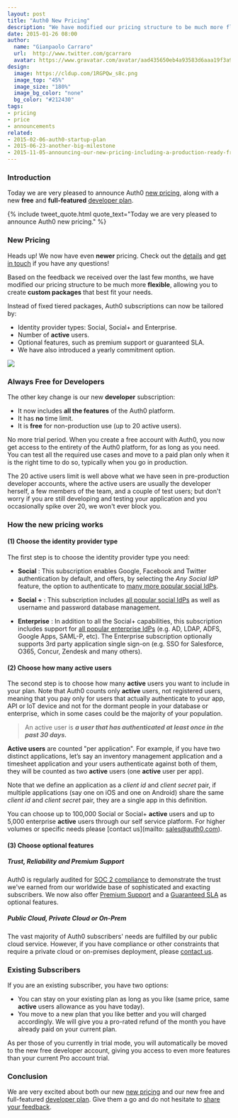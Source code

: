 ```yaml
---
layout: post
title: "Auth0 New Pricing"
description: "We have modified our pricing structure to be much more flexible, allowing you to create custom packages that best fit your needs."
date: 2015-01-26 08:00
author:
  name: "Gianpaolo Carraro"
  url:  http://www.twitter.com/gcarraro
  avatar: https://www.gravatar.com/avatar/aad435650eb4a93583d6aaa19f3a91f4.png?s=60
design:
  image: https://cldup.com/1RGPQw_s8c.png
  image_top: "45%"
  image_size: "180%"
  image_bg_color: "none"
  bg_color: "#212430"
tags:
- pricing
- price
- announcements
related:
- 2015-02-06-auth0-startup-plan
- 2015-06-23-another-big-milestone
- 2015-11-05-announcing-our-new-pricing-including-a-production-ready-free-account
---
```


### Introduction

Today we are very pleased to announce Auth0 [new pricing](https://auth0.com/pricing), along with a new **free** and **full-featured** [developer plan](https://auth0.com/signup).

{% include tweet_quote.html quote_text="Today we are very pleased to announce Auth0 new pricing." %}

### New Pricing

<p class="alert alert-warning"><i class="icon icon-budicon-179"></i>Heads up! We now have even <b>newer</b> pricing. Check out the <a href="https://auth0.com/blog/2015/11/05/announcing-our-new-pricing-including-a-production-ready-free-account/">details</a> and <a href="mailto:support@auth0.com">get in touch</a> if you have any questions!</p>

Based on the feedback we received over the last few months, we have modified our pricing structure to be much more **flexible**, allowing you to create **custom packages** that best fit your needs.

Instead of fixed tiered packages, Auth0 subscriptions can now be tailored by:

* Identity provider types: Social, Social+ and Enterprise.
* Number of __active__ users.
* Optional features, such as premium support or guaranteed SLA.
* We have also introduced a yearly commitment option.

![](https://cloudup.com/cBnh8ziTKea+)

### Always Free for Developers

The other key change is our new __developer__ subscription:

* It now includes **all the features** of the Auth0 platform.
* It has **no** time limit.
* It is **free** for non-production use (up to 20 active users).  

No more trial period. When you create a free account with Auth0, you now get access to the entirety of the Auth0 platform, for as long as you need. You can test all the required use cases and move to a paid plan only when it is the right time to do so, typically when you go in production.  

The 20 active users limit is well above what we have seen in pre-production developer accounts, where the active users are usually the developer herself, a few members of the team, and a couple of test users; but don't worry if you are still developing and testing your application and you occasionally spike over 20, we won't ever block you.
<!-- more -->

### How the new pricing works

#### (1) Choose the identity provider type

The first step is to choose the identity provider type you need:

* **Social** : This subscription enables Google, Facebook and Twitter authentication by default, and offers, by selecting the *Any Social IdP* feature, the option to authenticate to [many more popular social IdPs](https://docs.auth0.com/identityproviders#2).

* **Social +** : This subscription includes [all popular social IdPs](https://docs.auth0.com/identityproviders#2) as well as username and password database management.

* **Enterprise** : In addition to all the Social+ capabilities, this subscription includes support for [all popular enterprise IdPs](https://docs.auth0.com/identityproviders#1) (e.g. AD, LDAP, ADFS, Google Apps, SAML-P, etc). The Enterprise subscription optionally supports 3rd party application single sign-on (e.g. SSO for Salesforce, O365, Concur, Zendesk and many others).


#### (2) Choose how many active users

The second step is to choose how many __active__ users you want to include in your plan. Note that Auth0 counts only __active__ users, not registered users, meaning that you pay only for users that actually authenticate to your app, API or IoT device and not for the dormant people in your database or enterprise, which in some cases could be the majority of your population.

> An active user is ___a user that has authenticated at least once in the past 30 days.___

__Active users__ are counted "per application". For example, if you have two distinct applications, let’s say an inventory management application and a timesheet application and your users authenticate against both of them, they will be counted as two __active__ users (one __active__ user per app).

Note that we define an application as a _client id_ and _client secret_ pair, if multiple applications (say one on iOS and one on Android) share the same _client id_ and _client secret_ pair, they are a single app in this definition.

You can choose up to 100,000 Social or Social+ __active__ users and up to 5,000 enterprise __active__ users through our self service platform.  For higher volumes or specific needs please [contact us](mailto: sales@auth0.com).

#### (3) Choose optional features

##### Trust, Reliability and Premium Support
Auth0 is regularly audited for [SOC 2 compliance](https://auth0.com/blog/2014/12/11/auth0-achieves-soc-2-certification/) to demonstrate the trust we've earned from our worldwide base of sophisticated and exacting subscribers. We now also offer [Premium Support](https://auth0.com/docs/premium-support) and a [Guaranteed SLA](https://auth0.com/docs/sla) as optional features.

##### Public Cloud, Private Cloud or On-Prem
The vast majority of Auth0 subscribers' needs are fulfilled by our public cloud service.  However, if you have compliance or other constraints that require a private cloud or on-premises deployment, please [contact us](mailto:sales@auth0.com).

### Existing Subscribers
If you are an existing subscriber, you have two options:

* You can stay on your existing plan as long as you like (same price, same __active__ users allowance as you have today).
* You move to a new plan that you like better and you will charged accordingly. We will give you a pro-rated refund of the month you have already paid on your current plan.

As per those of you currently in trial mode, you will automatically be moved to the new free developer account, giving you access to even more features than your current Pro account trial.

### Conclusion

We are very excited about both our new [new pricing](https://auth0.com/pricing) and our new free and full-featured [developer plan](https://auth0.com/signup). Give them a go and do not hesitate to [share your feedback](mailto:sales@auth0.com).  
